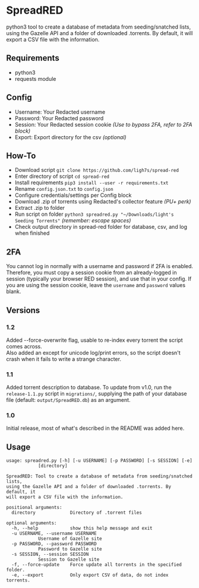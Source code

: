 # SpreadRED

python3 tool to create a database of metadata from seeding/snatched lists,
using the Gazelle API and a folder of downloaded .torrents. By default, it
will export a CSV file with the information.

## Requirements
* python3
* requests module

## Config
* Username: Your Redacted username
* Password: Your Redacted password
* Session: Your Redacted session cookie _(Use to bypass 2FA, refer to 2FA block)_
* Export: Export directory for the csv _(optional)_

## How-To
* Download script ```git clone https://github.com/ligh7s/spread-red```
* Enter directory of script ```cd spread-red```
* Install requirements ```pip3 install --user -r requirements.txt```
* Rename ```config.json.txt``` to ```config.json```
* Configure credentials/settings per Config block
* Download .zip of torrents using Redacted's collector feature _(PU+ perk)_
* Extract .zip to folder
* Run script on folder ```python3 spreadred.py "~/Downloads/light's Seeding Torrents"``` _(remember: escape spaces)_
* Check output directory in spread-red folder for database, csv, and log when finished

## 2FA

You cannot log in normally with a username and password if 2FA is enabled. Therefore, you must copy
a session cookie from an already-logged in session (typically your browser RED session), and use
that in your config. If you are using the session cookie, leave the ```username``` and
```password``` values blank.

## Versions

### 1.2

Added --force-overwrite flag, usable to re-index every torrent the script comes across.  
Also added an except for unicode log/print errors, so the script doesn't crash when it
fails to write a strange character.

### 1.1

Added torrent description to database. To update from v1.0, run the `release-1.1.py` script in
`migrations/`, supplying the path of your database file (default: `output/SpreadRED.db`)
as an argument.

### 1.0

Initial release, most of what's described in the README was added here.

## Usage

    usage: spreadred.py [-h] [-u USERNAME] [-p PASSWORD] [-s SESSION] [-e]
                [directory]

    SpreadRED: Tool to create a database of metadata from seeding/snatched lists,
    using the Gazelle API and a folder of downloaded .torrents. By default, it
    will export a CSV file with the information.

    positional arguments:
      directory             Directory of .torrent files

    optional arguments:
      -h, --help            show this help message and exit
      -u USERNAME, --username USERNAME
                Username of Gazelle site
      -p PASSWORD, --password PASSWORD
                Password to Gazelle site
      -s SESSION, --session SESSION
                Session to Gazelle site
      -f, --force-update    Force update all torrents in the specified folder.
      -e, --export          Only export CSV of data, do not index torrents.
